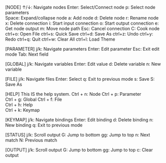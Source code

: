 [NODE]
↑/↓: Navigate nodes
Enter: Select/Connect node
p: Select node parameters  
Space: Expand/collapse node
a: Add node
d: Delete node
r: Rename node
x: Delete connection
i: Start input connection
o: Start output connection
e: Get node output
m: Move node path
Esc: Cancel connection
C: Cook node
ctrl+o: Open File
ctrl+s: Quick Save
ctrl+d: Save As
ctrl+z: Undo
ctrl+y: Redo
ctrl+q: Quit
ctrl+w: Clear All
ctrl+l: Load Theme

[PARAMETER]
j/k: Navigate parameters
Enter: Edit parameter
Esc: Exit edit mode
Tab: Next field

[GLOBAL]
j/k: Navigate variables
Enter: Edit value
d: Delete variable
n: New variable

[FILE]
j/k: Navigate files
Enter: Select
q: Exit to previous mode
s: Save
S: Save As

[HELP]
This IS the help system. 
Ctrl + n: Node 
Ctrl + p: Parameter    
Ctrl + g: Global
Ctrl + f: File    
Ctrl + h: Help        
Ctrl + k: Keymap

[KEYMAP]
j/k: Navigate bindings
Enter: Edit binding
d: Delete binding
n: New binding
q: Exit to previous mode

[STATUS]
j/k: Scroll output
G: Jump to bottom
gg: Jump to top
n: Next match
N: Previous match

[OUTPUT]
j/k: Scroll output
G: Jump to bottom
gg: Jump to top
c: Clear output
